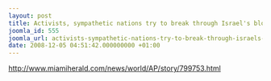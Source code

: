 ```yaml
---
layout: post
title: Activists, sympathetic nations try to break through Israel's blockade of Gaza
joomla_id: 555
joomla_url: activists-sympathetic-nations-try-to-break-through-israels-blockade-of-gaza
date: 2008-12-05 04:51:42.000000000 +01:00
---
```

<p><a href="http://www.miamiherald.com/news/world/AP/story/799753.html">http://www.miamiherald.com/news/world/AP/story/799753.html</a></p>
